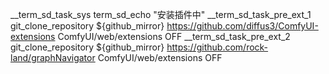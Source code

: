 __term_sd_task_sys term_sd_echo "安装插件中"
__term_sd_task_pre_ext_1 git_clone_repository ${github_mirror} https://github.com/diffus3/ComfyUI-extensions ComfyUI/web/extensions OFF
__term_sd_task_pre_ext_2 git_clone_repository ${github_mirror} https://github.com/rock-land/graphNavigator ComfyUI/web/extensions OFF